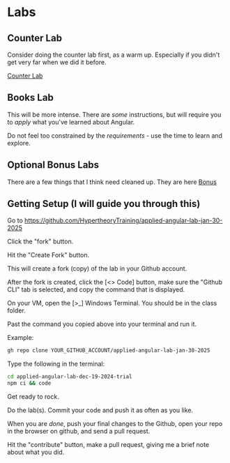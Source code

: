 # Labs

## Counter Lab

Consider doing the counter lab first, as a warm up. Especially if you didn't get very far when we did it before.

[Counter Lab](./counter.md)

## Books Lab

This will be more intense. There are _some_ instructions, but will require you to _apply_ what you've learned about Angular.

Do not feel too constrained by the _requirements_ - use the time to learn and explore.

## Optional Bonus Labs

There are a few things that I think need cleaned up. They are here [Bonus](./bonus.md)

## Getting Setup (I will guide you through this)

Go to https://github.com/HypertheoryTraining/applied-angular-lab-jan-30-2025

Click the "fork" button.

Hit the "Create Fork" button.

This will create a fork (copy) of the lab in your Github account.

After the fork is created, click the [<> Code] button, make sure the "Github CLI" tab is selected, and copy the command that is displayed.

On your VM, open the [>_] Windows Terminal. You should be in the class folder.

Past the command you copied above into your terminal and run it.

Example:

```sh
gh repo clone YOUR_GITHUB_ACCOUNT/applied-angular-lab-jan-30-2025
```

Type the following in the terminal:

```sh
cd applied-angular-lab-dec-19-2024-trial
npm ci && code
```

Get ready to rock.

Do the lab(s). Commit your code and push it as often as you like.

When you are _done_, push your final changes to the Github, open your repo in the browser on github, and send a pull request.

Hit the "contribute" button, make a pull request, giving me a brief note about what you did.

